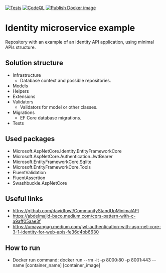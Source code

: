 [![Tests](https://github.com/MichalMoudry/identity-api-example/actions/workflows/dotnet_test.yaml/badge.svg)](https://github.com/MichalMoudry/identity-api-example/actions/workflows/dotnet_test.yaml)
[![CodeQL](https://github.com/MichalMoudry/identity-api-example/actions/workflows/codeql.yml/badge.svg)](https://github.com/MichalMoudry/identity-api-example/actions/workflows/codeql.yml)
[![Publish Docker image](https://github.com/MichalMoudry/identity-api-example/actions/workflows/docker_push.yaml/badge.svg)](https://github.com/MichalMoudry/identity-api-example/actions/workflows/docker_push.yaml)

# Identity microservice example
Repository with an example of an identity API application, using minimal APIs structure.

## Solution structure
- Infrastructure
    - Database context and possible repositories.
- Models
- Helpers
- Extensions
- Validators
    - Validators for model or other classes.
- Migrations
    - EF Core database migrations.
- Tests

## Used packages
- Microsoft.AspNetCore.Identity.EntityFrameworkCore
- Microsoft.AspNetCore.Authentication.JwtBearer
- Microsoft.EntityFrameworkCore.Sqlite
- Microsoft.EntityFrameworkCore.Tools
- FluentValidation
- FluentAssertion
- Swashbuckle.AspNetCore

## Useful links
- https://github.com/davidfowl/CommunityStandUpMinimalAPI
- https://abdelmajid-baco.medium.com/cqrs-pattern-with-c-a9aff05aae3f
- https://umayangag.medium.com/jwt-authentication-with-asp-net-core-3-1-identity-for-web-apis-fe36d4bb6630

## How to run
- Docker run command: docker run --rm -it -p 8000:80 -p 8001:443 --name [container_name] [container_image]